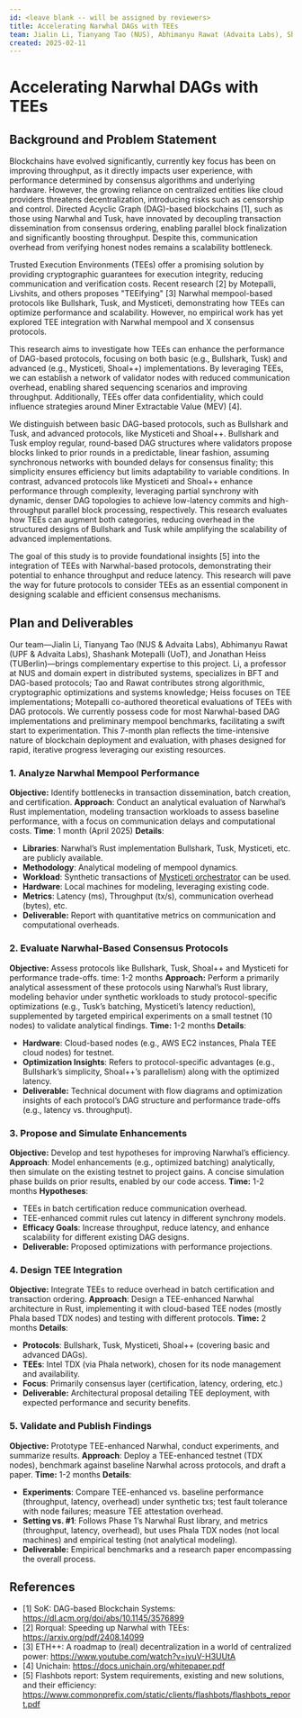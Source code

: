 ```yaml
---
id: <leave blank -- will be assigned by reviewers>
title: Accelerating Narwhal DAGs with TEEs
team: Jialin Li, Tianyang Tao (NUS), Abhimanyu Rawat (Advaita Labs), Shashank Motepalli (UoT), and Jonathan Heiss (TUBerlin)
created: 2025-02-11
---
```


# Accelerating Narwhal DAGs with TEEs

## Background and Problem Statement

Blockchains have evolved significantly, currently key focus has been on improving throughput, as it directly impacts user experience, with performance determined by consensus algorithms and underlying hardware. However, the growing reliance on centralized entities like cloud providers threatens decentralization, introducing risks such as censorship and control. Directed Acyclic Graph (DAG)-based blockchains [1], such as those using Narwhal and Tusk, have innovated by decoupling transaction dissemination from consensus ordering, enabling parallel block finalization and significantly boosting throughput. Despite this, communication overhead from verifying honest nodes remains a scalability bottleneck.

Trusted Execution Environments (TEEs) offer a promising solution by providing cryptographic guarantees for execution integrity, reducing communication and verification costs. Recent research [2] by Motepalli, Livshits, and others proposes "TEEifying" [3] Narwhal mempool-based protocols like Bullshark, Tusk, and Mysticeti, demonstrating how TEEs can optimize performance and scalability. However, no empirical work has yet explored TEE integration with Narwhal mempool and X consensus protocols.

This research aims to investigate how TEEs can enhance the performance of DAG-based protocols, focusing on both basic (e.g., Bullshark, Tusk) and advanced (e.g., Mysticeti, Shoal++) implementations. By leveraging TEEs, we can establish a network of validator nodes with reduced communication overhead, enabling shared sequencing scenarios and improving throughput. Additionally, TEEs offer data confidentiality, which could influence strategies around Miner Extractable Value (MEV) [4].

We distinguish between basic DAG-based protocols, such as Bullshark and Tusk, and advanced protocols, like Mysticeti and Shoal++. Bullshark and Tusk employ regular, round-based DAG structures where validators propose blocks linked to prior rounds in a predictable, linear fashion, assuming synchronous networks with bounded delays for consensus finality; this simplicity ensures efficiency but limits adaptability to variable conditions. In contrast, advanced protocols like Mysticeti and Shoal++ enhance performance through complexity, leveraging partial synchrony with dynamic, denser DAG topologies to achieve low-latency commits and high-throughput parallel block processing, respectively. This research evaluates how TEEs can augment both categories, reducing overhead in the structured designs of Bullshark and Tusk while amplifying the scalability of advanced implementations.

The goal of this study is to provide foundational insights [5] into the integration of TEEs with Narwhal-based protocols, demonstrating their potential to enhance throughput and reduce latency. This research will pave the way for future protocols to consider TEEs as an essential component in designing scalable and efficient consensus mechanisms.

## Plan and Deliverables

Our team—Jialin Li, Tianyang Tao (NUS & Advaita Labs), Abhimanyu Rawat (UPF & Advaita Labs), Shashank Motepalli (UoT), and Jonathan Heiss (TUBerlin)—brings complementary expertise to this project. Li, a professor at NUS and domain expert in distributed systems, specializes in BFT and DAG-based protocols; Tao and Rawat contributes strong algorithmic, cryptographic optimizations and systems knowledge; Heiss focuses on TEE implementations; Motepalli co-authored theoretical evaluations of TEEs with DAG protocols. We currently possess code for most Narwhal-based DAG implementations and preliminary mempool benchmarks, facilitating a swift start to experimentation. This 7-month plan reflects the time-intensive nature of blockchain deployment and evaluation, with phases designed for rapid, iterative progress leveraging our existing resources.


### 1. Analyze Narwhal Mempool Performance  
**Objective:** Identify bottlenecks in transaction dissemination, batch creation, and certification.
**Approach**: Conduct an analytical evaluation of Narwhal’s Rust implementation, modeling transaction workloads to assess baseline performance, with a focus on communication delays and computational costs.
**Time**: 1 month (April 2025)
**Details**:
- **Libraries**: Narwhal’s Rust implementation Bullshark, Tusk, Mysticeti, etc. are publicly available.
- **Methodology**: Analytical modeling of mempool dynamics.
- **Workload**: Synthetic transactions of [Mysticeti orchestrator](https://github.com/MystenLabs/mysticeti/tree/main/orchestrator) can be used.
- **Hardware**: Local machines for modeling, leveraging existing code.
- **Metrics**: Latency (ms), Throughput (tx/s), communication overhead (bytes), etc.
- **Deliverable:** Report with quantitative metrics on communication and computational overheads.

### 2. Evaluate Narwhal-Based Consensus Protocols  
**Objective:** Assess protocols like Bullshark, Tusk, Shoal++ and Mysticeti for performance trade-offs. time: 1-2 months
**Approach:** Perform a primarily analytical assessment of these protocols using Narwhal’s Rust library, modeling behavior under synthetic workloads to study protocol-specific optimizations (e.g., Tusk’s batching, Mysticeti’s latency reduction), supplemented by targeted empirical experiments on a small testnet (10 nodes) to validate analytical findings.
**Time:** 1-2 months
**Details**:
- **Hardware**: Cloud-based nodes (e.g., AWS EC2 instances, Phala TEE cloud nodes) for testnet.
- **Optimization Insights**: Refers to protocol-specific advantages (e.g., Bullshark’s simplicity, Shoal++’s parallelism) along with the optimized latency.
- **Deliverable:** Technical document with flow diagrams and optimization insights of each protocol’s DAG structure and performance trade-offs (e.g., latency vs. throughput).

### 3. Propose and Simulate Enhancements  
**Objective:** Develop and test hypotheses for improving Narwhal’s efficiency.
**Approach**: Model enhancements (e.g., optimized batching) analytically, then simulate on the existing testnet to project gains. A concise simulation phase builds on prior results, enabled by our code access.
**Time:** 1-2 months
**Hypotheses**:
- TEEs in batch certification reduce communication overhead.
- TEE-enhanced commit rules cut latency in different synchrony models.
- **Efficacy Goals**: Increase throughput, reduce latency, and enhance scalability for different existing DAG designs.
- **Deliverable:** Proposed optimizations with performance projections.  

### 4. Design TEE Integration  
**Objective:** Integrate TEEs to reduce overhead in batch certification and transaction ordering.
**Approach**: Design a TEE-enhanced Narwhal architecture in Rust, implementing it with cloud-based TEE nodes (mostly Phala based TDX nodes) and testing with different protocols.
**Time:** 2 months
**Details**:
- **Protocols**: Bullshark, Tusk, Mysticeti, Shoal++ (covering basic and advanced DAGs).
- **TEEs**: Intel TDX (via Phala network), chosen for its node management and availability.
- **Focus**: Primarily consensus layer (certification, latency, ordering, etc.)
- **Deliverable:** Architectural proposal detailing TEE deployment, with expected performance and security benefits.  

### 5. Validate and Publish Findings  
**Objective:** Prototype TEE-enhanced Narwhal, conduct experiments, and summarize results.
**Approach**: Deploy a TEE-enhanced testnet (TDX nodes), benchmark against baseline Narwhal across protocols, and draft a paper.
**Time:** 1-2 months
**Details**:
- **Experiments**: Compare TEE-enhanced vs. baseline performance (throughput, latency, overhead) under synthetic txs; test fault tolerance with node failures; measure TEE attestation overhead.
- **Setting vs. #1**: Follows Phase 1’s Narwhal Rust library, and metrics (throughput, latency, overhead), but uses Phala TDX nodes (not local machines) and empirical testing (not analytical modeling).
- **Deliverable:** Empirical benchmarks and a research paper encompassing the overall process.

## References
* [1] SoK: DAG-based Blockchain Systems: https://dl.acm.org/doi/abs/10.1145/3576899 
* [2] Rorqual: Speeding up Narwhal with TEEs: https://arxiv.org/pdf/2408.14099 
* [3] ETH++: A roadmap to (real) decentralization in a world of centralized power:  https://www.youtube.com/watch?v=ivuV-H3UUtA 
* [4] Unichain: https://docs.unichain.org/whitepaper.pdf
* [5] Flashbots report: System requirements, existing and new solutions, and their efficiency: https://www.commonprefix.com/static/clients/flashbots/flashbots_report.pdf
